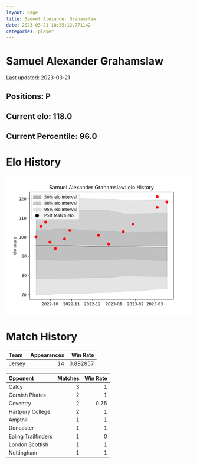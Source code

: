 ```yaml
---  
layout: page  
title: Samuel Alexander Grahamslaw  
date: 2023-03-21 18:35:12.771142  
categories: player  
---
```

# Samuel Alexander Grahamslaw


Last updated: 2023-03-21
## Positions: P

## Current elo: 118.0

## Current Percentile: 96.0

# Elo History


![elo history](history_SamuelAlexanderGrahamslaw.png)
# Match History


| Team   |   Appearances |   Win Rate |
|:-------|--------------:|-----------:|
| Jersey |            14 |   0.892857 |

| Opponent            |   Matches |   Win Rate |
|:--------------------|----------:|-----------:|
| Caldy               |         3 |       1    |
| Cornish Pirates     |         2 |       1    |
| Coventry            |         2 |       0.75 |
| Hartpury College    |         2 |       1    |
| Ampthill            |         1 |       1    |
| Doncaster           |         1 |       1    |
| Ealing Trailfinders |         1 |       0    |
| London Scottish     |         1 |       1    |
| Nottingham          |         1 |       1    |